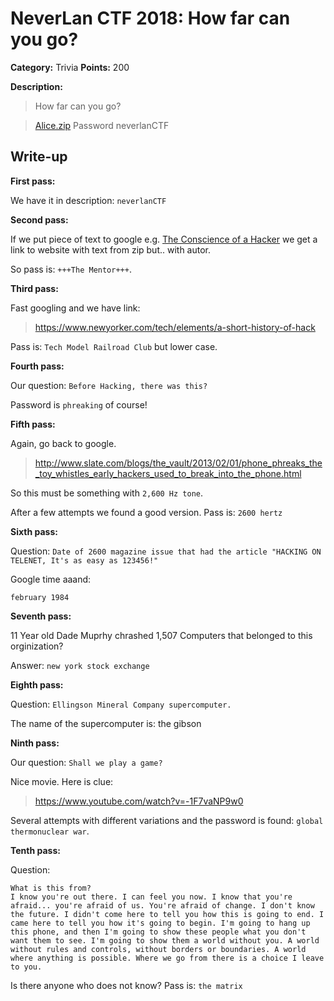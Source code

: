 # NeverLan CTF 2018: How far can you go?

**Category:** Trivia
**Points:** 200

**Description:**

>How far can you go?

>[Alice.zip](https://ctf.neverlanctf.com/files/8eca3b38fd4a072d6ee4af16a16c1efe/Alice.zip) Password neverlanCTF

## Write-up

**First pass:**

We have it in description: `neverlanCTF`

**Second pass:**

If we put piece of text to google e.g. [The Conscience of a Hacker](https://www.google.pl/search?q=The+Conscience+of+a+Hacker) we get a link to website with text from zip but.. with autor.

So pass is: `+++The Mentor+++`.

**Third pass:**

Fast googling and we have link:

>https://www.newyorker.com/tech/elements/a-short-history-of-hack

Pass is: `Tech Model Railroad Club` but lower case.

**Fourth pass:**

Our question: `Before Hacking, there was this?`

Password is `phreaking` of course!

**Fifth pass:**

Again, go back to google.

>http://www.slate.com/blogs/the_vault/2013/02/01/phone_phreaks_the_toy_whistles_early_hackers_used_to_break_into_the_phone.html

So this must be something with `2,600 Hz tone`.

After a few attempts we found a good version. Pass is: `2600 hertz`

**Sixth pass:**

Question: `Date of 2600 magazine issue that had the article "HACKING ON TELENET, It's as easy as 123456!"`

Google time aaand:

`february 1984`

**Seventh pass:**

11 Year old Dade Muprhy chrashed 1,507 Computers that belonged to this orginization?

Answer: `new york stock exchange`

**Eighth pass:**

Question: `Ellingson Mineral Company supercomputer. `

The name of the supercomputer is: the gibson

**Ninth pass:**

Our question: `Shall we play a game?`

Nice movie. Here is clue:

>https://www.youtube.com/watch?v=-1F7vaNP9w0

Several attempts with different variations and the password is found: `global thermonuclear war`.

**Tenth pass:**

Question:

    What is this from?
    I know you're out there. I can feel you now. I know that you're afraid... you're afraid of us. You're afraid of change. I don't know the future. I didn't come here to tell you how this is going to end. I came here to tell you how it's going to begin. I'm going to hang up this phone, and then I'm going to show these people what you don't want them to see. I'm going to show them a world without you. A world without rules and controls, without borders or boundaries. A world where anything is possible. Where we go from there is a choice I leave to you.

Is there anyone who does not know? Pass is: `the matrix`

